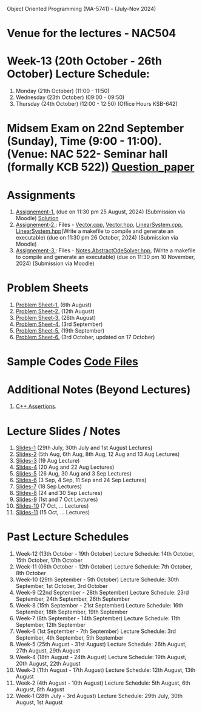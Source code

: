 Object Oriented Programming (MA-5741) - (July-Nov 2024)
# Venue for the lectures - NAC504

# Week-13 (20th October - 26th October) Lecture Schedule:
1. Monday (21th October) (11:00 - 11:50) 
2. Wednesday (23th October) (09:00 - 09:50)
3. Thursday (24th October) (12:00 - 12:50) (Office Hours KSB-642)


# Midsem Exam on 22nd September (Sunday), Time (9:00 - 11:00). (Venue: NAC 522- Seminar hall (formally KCB 522)) [Question_paper](OOP_August_2024/midterm.pdf)

# Assignments
1. [Assignement-1.](OOP_August_2024/assignement_1.pdf) (due on 11:30 pm 25 August, 2024) (Submission via Moodle) [Solution](ex_Codes/assngmnt-1_sol.cpp)
2. [Assignement-2.](OOP_August_2024/assignement_2.pdf): Files - [Vector.cpp](OOP_August_2024/Vector.cpp), [Vector.hpp](OOP_August_2024/Vector.hpp), [LinearSystem.cpp](OOP_August_2024/LinearSystem.cpp), [LinearSystem.hpp](OOP_August_2024/LinearSystem.hpp)(Write a makefile to compile and generate an executable) (due on 11:30 pm 26 October, 2024) (Submission via Moodle)
3. [Assignement-3.](OOP_August_2024/assignement_3.pdf): Files - [Notes](OOP_August_2024/abst_ode.pdf),[AbstractOdeSolver.hpp](OOP_August_2024/AbstractOdeSolver.hpp), (Write a makefile to compile and generate an executable) (due on 11:30 pm 10 November, 2024) (Submission via Moodle) 

# Problem Sheets
1. [Problem Sheet-1.](OOP_August_2024/problem_sheet-1.pdf) (6th August)
2. [Problem Sheet-2.](OOP_August_2024/problem_sheet-2.pdf) (12th August)
3. [Problem Sheet-3.](OOP_August_2024/problem_sheet-3.pdf) (26th August)
4. [Problem Sheet-4.](OOP_August_2024/problem_sheet-4.pdf) (3rd September)
5. [Problem Sheet-5.](OOP_August_2024/problem_sheet-5.pdf) (19th September)
6. [Problem Sheet-6.](OOP_August_2024/problem_sheet-6.pdf) (3rd October, updated on 17 October)

# Sample Codes [Code Files](example-codes.md)

# Additional Notes (Beyond Lectures)
1. [C++ Assertions](OOP_August_2024/assertions.pdf). 
   
# Lecture Slides / Notes
1. [Slides-1](OOP_August_2024/Slides-1.pdf) (29th July, 30th July and 1st August Lectures)
2. [Slides-2](OOP_August_2024/Slides-2.pdf) (5th Aug, 6th Aug, 8th Aug, 12 Aug and 13 Aug Lectures)
3. [Slides-3](OOP_August_2024/Slides-3.pdf) (19 Aug Lecture)
4. [Slides-4](OOP_August_2024/Slides-4.pdf) (20 Aug and 22 Aug Lectures)
5. [Slides-5](OOP_August_2024/Slides-5.pdf) (26 Aug, 30 Aug and 3 Sep Lectures)
6. [Slides-6](OOP_August_2024/Slides-6.pdf) (3 Sep, 4 Sep, 11 Sep and 24 Sep Lectures)
7. [Slides-7](OOP_August_2024/Slides-7.pdf) (18 Sep Lectures)
8. [Slides-8](OOP_August_2024/Slides-8.pdf) (24 and 30 Sep Lectures)
9. [Slides-9](OOP_August_2024/Slides-9.pdf) (1st and 7 Oct Lectures)
10. [Slides-10](OOP_August_2024/Slides-10.pdf) (7 Oct, ... Lectures)
11. [Slides-11](OOP_August_2024/Slides-11.pdf) (15 Oct, ... Lectures)


# Past Lecture Schedules

1. Week-12 (13th October - 19th October) Lecture Schedule: 14th October, 15th October, 17th October
2. Week-11 (06th October - 12th October) Lecture Schedule: 7th October, 8th October
3. Week-10 (29th September - 5th October) Lecture Schedule: 30th September, 1st October, 3rd October
4. Week-9 (22nd September - 28th September) Lecture Schedule: 23rd September, 24th September, 26th September
5. Week-8 (15th September - 21st September) Lecture Schedule: 16th September, 18th September, 19th September
6. Week-7 (8th September - 14th September) Lecture Schedule: 11th September, 12th September
7. Week-6 (1st September - 7th September) Lecture Schedule: 3rd September, 4th September, 5th September
8. Week-5 (25th August - 31st August) Lecture Schedule: 26th August, 27th August, 29th August
9. Week-4 (18th August - 24th August) Lecture Schedule: 19th August, 20th August, 22th August
10. Week-3 (11th August - 17th August) Lecture Schedule: 12th August, 13th August
11. Week-2 (4th August - 10th August) Lecture Schedule: 5th August, 6th August, 8th August
12. Week-1 (28th July - 3rd August) Lecture Schedule: 29th July, 30th August, 1st August
